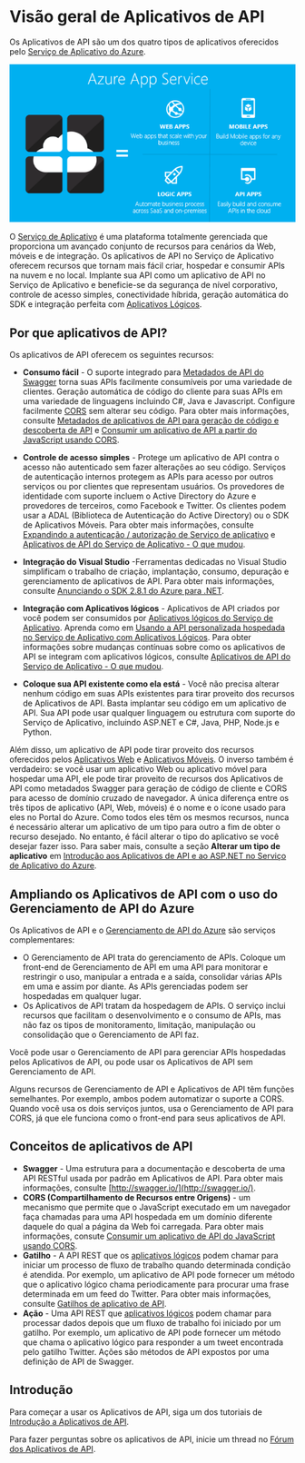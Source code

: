 <properties 
	pageTitle="Visão geral de Aplicativos de API" 
	description="Saiba por que o Serviço de Aplicativo do Azure é a melhor plataforma para desenvolver, publicar e hospedar APIs RESTful." 
	services="app-service\api" 
	documentationCenter=".net" 
	authors="tdykstra" 
	manager="wpickett" 
	editor=""/>

<tags 
	ms.service="app-service-api" 
	ms.workload="web" 
	ms.tgt_pltfrm="na" 
	ms.devlang="na" 
	ms.topic="article" 
	ms.date="01/08/2016" 
	ms.author="tdykstra"/>

# Visão geral de Aplicativos de API

Os Aplicativos de API são um dos quatro tipos de aplicativos oferecidos pelo [Serviço de Aplicativo do Azure](../app-service/app-service-value-prop-what-is.md).

![](./media/app-service-api-apps-why-best-platform/appservicesuite.png)

O [Serviço de Aplicativo](../app-service/app-service-value-prop-what-is.md) é uma plataforma totalmente gerenciada que proporciona um avançado conjunto de recursos para cenários da Web, móveis e de integração. Os aplicativos de API no Serviço de Aplicativo oferecem recursos que tornam mais fácil criar, hospedar e consumir APIs na nuvem e no local. Implante sua API como um aplicativo de API no Serviço de Aplicativo e beneficie-se da segurança de nível corporativo, controle de acesso simples, conectividade híbrida, geração automática do SDK e integração perfeita com [Aplicativos Lógicos](../app-service-logic/app-service-logic-what-are-logic-apps.md).

## Por que aplicativos de API?

Os aplicativos de API oferecem os seguintes recursos:

- **Consumo fácil** - O suporte integrado para [Metadados de API do Swagger](#concepts) torna suas APIs facilmente consumíveis por uma variedade de clientes. Geração automática de código do cliente para suas APIs em uma variedade de linguagens incluindo C#, Java e Javascript. Configure facilmente [CORS](#concepts) sem alterar seu código. Para obter mais informações, consulte [Metadados de aplicativos de API para geração de código e descoberta de API](app-service-api-metadata.md) e [Consumir um aplicativo de API a partir do JavaScript usando CORS](app-service-api-cors-consume-javascript.md). 

- **Controle de acesso simples** - Protege um aplicativo de API contra o acesso não autenticado sem fazer alterações ao seu código. Serviços de autenticação internos protegem as APIs para acesso por outros serviços ou por clientes que representam usuários. Os provedores de identidade com suporte incluem o Active Directory do Azure e provedores de terceiros, como Facebook e Twitter. Os clientes podem usar a ADAL (Biblioteca de Autenticação do Active Directory) ou o SDK de Aplicativos Móveis. Para obter mais informações, consulte [Expandindo a autenticação / autorização de Serviço de aplicativo](/blog/announcing-app-service-authentication-authorization/) e [Aplicativos de API do Serviço de Aplicativo - O que mudou](app-service-api-whats-changed.md).

- **Integração do Visual Studio** -Ferramentas dedicadas no Visual Studio simplificam o trabalho de criação, implantação, consumo, depuração e gerenciamento de aplicativos de API. Para obter mais informações, consulte [Anunciando o SDK 2.8.1 do Azure para .NET](/blog/announcing-azure-sdk-2-8-1-for-net/).

- **Integração com Aplicativos lógicos** - Aplicativos de API criados por você podem ser consumidos por [Aplicativos lógicos do Serviço de Aplicativo](../app-service-logic/app-service-logic-what-are-logic-apps.md). Aprenda como em [Usando a API personalizada hospedada no Serviço de Aplicativo com Aplicativos Lógicos](../app-service-logic/app-service-logic-custom-hosted-api.md). Para obter informações sobre mudanças contínuas sobre como os aplicativos de API se integram com aplicativos lógicos, consulte [Aplicativos de API do Serviço de Aplicativo - O que mudou](app-service-api-whats-changed.md).

- **Coloque sua API existente como ela está** - Você não precisa alterar nenhum código em suas APIs existentes para tirar proveito dos recursos de Aplicativos de API. Basta implantar seu código em um aplicativo de API. Sua API pode usar qualquer linguagem ou estrutura com suporte do Serviço de Aplicativo, incluindo ASP.NET e C#, Java, PHP, Node.js e Python.

Além disso, um aplicativo de API pode tirar proveito dos recursos oferecidos pelos [Aplicativos Web](../app-service-web/app-service-web-overview.md) e [Aplicativos Móveis](../app-service-mobile/app-service-mobile-value-prop.md). O inverso também é verdadeiro: se você usar um aplicativo Web ou aplicativo móvel para hospedar uma API, ele pode tirar proveito de recursos dos Aplicativos de API como metadados Swagger para geração de código de cliente e CORS para acesso de domínio cruzado de navegador. A única diferença entre os três tipos de aplicativo (API, Web, móveis) é o nome e o ícone usado para eles no Portal do Azure. Como todos eles têm os mesmos recursos, nunca é necessário alterar um aplicativo de um tipo para outro a fim de obter o recurso desejado. No entanto, é fácil alterar o tipo do aplicativo se você desejar fazer isso. Para saber mais, consulte a seção **Alterar um tipo de aplicativo** em [Introdução aos Aplicativos de API e ao ASP.NET no Serviço de Aplicativo do Azure](app-service-api-dotnet-get-started.md#optional-changing-an-app-type).

## Ampliando os Aplicativos de API com o uso do Gerenciamento de API do Azure 

Os Aplicativos de API e o [Gerenciamento de API do Azure](../api-management/api-management-key-concepts.md) são serviços complementares:

* O Gerenciamento de API trata do gerenciamento de APIs. Coloque um front-end de Gerenciamento de API em uma API para monitorar e restringir o uso, manipular a entrada e a saída, consolidar várias APIs em uma e assim por diante. As APIs gerenciadas podem ser hospedadas em qualquer lugar.
* Os Aplicativos de API tratam da hospedagem de APIs. O serviço inclui recursos que facilitam o desenvolvimento e o consumo de APIs, mas não faz os tipos de monitoramento, limitação, manipulação ou consolidação que o Gerenciamento de API faz. 

Você pode usar o Gerenciamento de API para gerenciar APIs hospedadas pelos Aplicativos de API, ou pode usar os Aplicativos de API sem Gerenciamento de API.

Alguns recursos de Gerenciamento de API e Aplicativos de API têm funções semelhantes. Por exemplo, ambos podem automatizar o suporte a CORS. Quando você usa os dois serviços juntos, usa o Gerenciamento de API para CORS, já que ele funciona como o front-end para seus aplicativos de API.

## <a id="concepts"></a> Conceitos de aplicativos de API

- **Swagger** - Uma estrutura para a documentação e descoberta de uma API RESTful usada por padrão em Aplicativos de API. Para obter mais informações, consulte [http://swagger.io/](http://swagger.io/).
- **CORS (Compartilhamento de Recursos entre Origens)** - um mecanismo que permite que o JavaScript executado em um navegador faça chamadas para uma API hospedada em um domínio diferente daquele do qual a página da Web foi carregada. Para obter mais informações, consute [Consumir um aplicativo de API do JavaScript usando CORS](app-service-api-cors-consume-javascript.md). 
- **Gatilho** - A API REST que os [aplicativos lógicos](../app-service-logic/app-service-logic-what-are-logic-apps.md) podem chamar para iniciar um processo de fluxo de trabalho quando determinada condição é atendida. Por exemplo, um aplicativo de API pode fornecer um método que o aplicativo lógico chama periodicamente para procurar uma frase determinada em um feed do Twitter. Para obter mais informações, consulte [Gatilhos de aplicativo de API](app-service-api-dotnet-triggers.md).
- **Ação** - Uma API REST que [aplicativos lógicos](../app-service-logic/app-service-logic-what-are-logic-apps.md) podem chamar para processar dados depois que um fluxo de trabalho foi iniciado por um gatilho. Por exemplo, um aplicativo de API pode fornecer um método que chama o aplicativo lógico para responder a um tweet encontrada pelo gatilho Twitter. Ações são métodos de API expostos por uma definição de API de Swagger.

## Introdução

Para começar a usar os Aplicativos de API, siga um dos tutoriais de [Introdução a Aplicativos de API](app-service-api-dotnet-get-started.md).

Para fazer perguntas sobre os aplicativos de API, inicie um thread no [Fórum dos Aplicativos de API](https://social.msdn.microsoft.com/Forums/pt-BR/home?forum=AzureAPIApps).

<!---HONumber=AcomDC_0316_2016-->